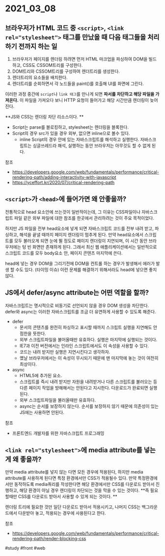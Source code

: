 # 2021_03_08

## 브라우저가 HTML 코드 중 `<script>`, `<link rel="stylesheet">` 태그를 만났을 때 다음 태그들을 처리하기 전까지 하는 일

1. 브라우저가 페이지를 렌더링 하려면 먼저 HTML 마크업을 파싱하여 DOM을 빌드하고, CSS도 CSSOM트리를 구성한다.
2. DOM트리와 CSSOM트리를 구성하여 렌더트리를 생성한다.
3. 렌더트리의 요소들을 배치한다.
4. 렌더트리를 순회하면서 각 노드들을 paint()를 호출해 UI를 화면에 그린다.

이러한 과정 중간에 `script`나 `link 태그`를 만나게 되면 **파서를 차단하고 해당 파일을 가져온다.** 이 파일을 가져오다 보니 HTTP 요청이 들어가고 해당 시간만큼 렌더링이 늦어진다.

**JS와 CSS는 렌더링 차단 리소스이다. **
- Script는 parse를 블로킹하고, stylesheet는 렌더링을 블록한다.
- Script의 경우 src가 있을 경우 외부, 없으면 inline으로 볼수 있다.
	- inline Script의 경우 안에 있는 자바스크립트를 해석하고 실행한다. 자바스크립트는 싱글쓰레드라 해석, 실행하는 동안 브라우저는 아무것도 할 수 없게 된다.

참조
- https://developers.google.com/web/fundamentals/performance/critical-rendering-path/adding-interactivity-with-javascript
- https://yceffort.kr/2020/07/critical-rendering-path

## `<script>`가 `<head>`에 들어가면 왜 안좋을까?

전통적으로 head 요소안에 쓰는것이 일반적이는데, 그 이유는 CSS파일이나 자바스크립트 파일 같은 외부 파일에 대한 참조를 한곳에서 관리하려는 것이 주요 목적이었다.

하지만 JS 파일을 전부 head요소에 넣게 되면 자바스크립트 코드를 전부 내려 받고, 파싱하고, 해석을 끝낼 때까지 페이지 렌더링이 멈추게 된다. 만약 head요소에서 스크립트를 모두 불러오게 되면 눈에 뛸 정도로 페이지 렌더링이 지연되며, 이 시간 동안 브라우저에는 텅 빈 화면만 존재하게 된다. 그래서 최신 웹 애플리케이션에서는 일반적으로 스크립트 코드를 모두 body요소 안, 페이지 콘텐츠 마지막에 쓴다.

head에 넣는 경우 DOM을 그리기전에 DOM을 컨트롤 하는 경우가 발생해서 에러가 발생 할 수도 있다. (타이밍 이슈) 이런 문제를 해결하기 위해서라도 head에 넣으면 좋지 않다.

## JS에서 defer/async attribute는 어떤 역할을 할까?

자바스크립트는 명시적으로 비동기로 선언되지 않을 경우 DOM 생성을 차단한다. defer와 async는 이러한 자바스크립트를 조금 더 유연하게 사용할 수 있도록 해준다.

- defer
	- 문서의 콘텐츠를 완전히 파싱하고 표시할 때까지 스크립트 실행을 지연해도 안점한을 뜻한다.
	- 외부 스크립트파일을 불어올때만 유효하다. 실행은 마지막에 실행되는 것이다.
	- IE7과 이전 버전에서는 인라인 스크립트에서도 이 속성을 사용할 수 있다.
	- 코드는 내려 받지만 실행은 지연시킨다고 생각하자.
	- 옜날 브라우저에서는 이 속성이 무시되기 때문에 맨 마지막에 놓는 것이 여전히 최상이다.
- async
	- HTML5에 추가된 요소.
	- 스크립트를 즉시 내려 받지만 자원을 내려받거나 다른 스크립트를 불러오는 등 다른 페이지 작업을 방해해서는 안된다고 지시한다. 다운로드가 완료되면 실행된다.
	- 외부 스크립트파일을 불러올때만 유효하다.
	- async는 순서를 보장하지 않는다. 순서를 보장하지 않기 때문에 의존성이 있는 JS에는 사용하면 안된다.

참조
- 프론트엔드 개발자를 위한 자바스크립트 프로그래밍

## `<link rel="stylesheet">`에 media attribute를 넣는게 왜 좋을까?

만약 media attribute를 넣지 않는 다면 모든 경우에 적용된다, 하지만 media attribute를 사용하게 된다면 특정 환경에서만 CSS가 적용될수 있다. 만약 특정환경에서만 동작하도록 media쿼리를 작성한다면 해당 환경에서만 CSS를 다운로드 받아서 진행하고, 해당 환경이 아닐 경우 렌더링이 차단되는 것을 막을 수 있는 것이다. **즉 필요할때만 CSS를 다운로드 받아서 사용할 수 있게 되는 것이다. **

렌더링 트리에 필요한 것만 일단 다운로드 받아서 적용시키고, 나머지 CSS는 백그라운드에서 다운받아 놓고, 적용되는 경우에 사용된다고 한다.

참조
- https://developers.google.com/web/fundamentals/performance/critical-rendering-path/render-blocking-css

#study #front #web